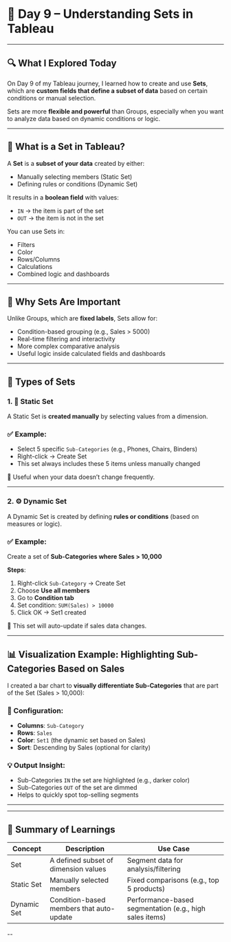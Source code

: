# 📅 Day 9 – Understanding Sets in Tableau

---

## 🔍 What I Explored Today

On Day 9 of my Tableau journey, I learned how to create and use **Sets**, which are **custom fields that define a subset of data** based on certain conditions or manual selection.

Sets are more **flexible and powerful** than Groups, especially when you want to analyze data based on dynamic conditions or logic.

---

## 📘 What is a Set in Tableau?

A **Set** is a **subset of your data** created by either:
- Manually selecting members (Static Set)
- Defining rules or conditions (Dynamic Set)

It results in a **boolean field** with values:
- `IN` → the item is part of the set  
- `OUT` → the item is not in the set

You can use Sets in:
- Filters  
- Color  
- Rows/Columns  
- Calculations  
- Combined logic and dashboards

---

## 🧠 Why Sets Are Important

Unlike Groups, which are **fixed labels**, Sets allow for:
- Condition-based grouping (e.g., Sales > 5000)
- Real-time filtering and interactivity
- More complex comparative analysis
- Useful logic inside calculated fields and dashboards

---

## 🔸 Types of Sets

### 1. 🧱 Static Set

A Static Set is **created manually** by selecting values from a dimension.

### ✅ Example:
- Select 5 specific `Sub-Categories` (e.g., Phones, Chairs, Binders)
- Right-click → Create Set  
- This set always includes these 5 items unless manually changed

📌 Useful when your data doesn’t change frequently.

---

### 2. ⚙️ Dynamic Set

A Dynamic Set is created by defining **rules or conditions** (based on measures or logic).

### ✅ Example:
Create a set of **Sub-Categories where Sales > 10,000**

**Steps**:
1. Right-click `Sub-Category` → Create Set  
2. Choose **Use all members**  
3. Go to **Condition tab**  
4. Set condition: `SUM(Sales) > 10000`  
5. Click OK → Set1 created

📌 This set will auto-update if sales data changes.

---

## 📊 Visualization Example: Highlighting Sub-Categories Based on Sales

I created a bar chart to **visually differentiate Sub-Categories** that are part of the Set (Sales > 10,000):

### 📌 Configuration:

- **Columns**: `Sub-Category`  
- **Rows**: `Sales`  
- **Color**: `Set1` (the dynamic set based on Sales)  
- **Sort**: Descending by Sales (optional for clarity)

### 💡 Output Insight:
- Sub-Categories `IN` the set are highlighted (e.g., darker color)
- Sub-Categories `OUT` of the set are dimmed
- Helps to quickly spot top-selling segments

---
---

## 🧠 Summary of Learnings

| Concept       | Description                                             | Use Case                                     |
|---------------|---------------------------------------------------------|----------------------------------------------|
| Set           | A defined subset of dimension values                    | Segment data for analysis/filtering          |
| Static Set    | Manually selected members                               | Fixed comparisons (e.g., top 5 products)      |
| Dynamic Set   | Condition-based members that auto-update                | Performance-based segmentation (e.g., high sales items) |

--
